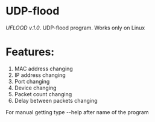 # UDP-flood
*UFLOOD v.1.0*.
UDP-flood program.
Works only on Linux

# Features:
1. MAC address changing
2. IP address changing
3. Port changing
4. Device changing
5. Packet count changing
6. Delay between packets changing

For manual getting type --help after name of the program
